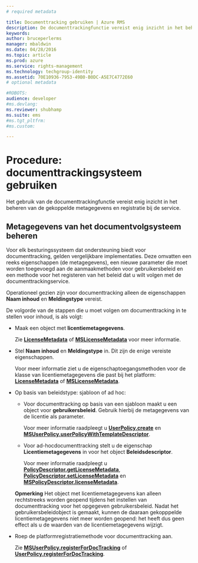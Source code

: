 ```yaml
---
# required metadata

title: Documenttracking gebruiken | Azure RMS
description: De documenttrackingfunctie vereist enig inzicht in het beheren van de gekoppelde metagegevens en registratie bij de service.
keywords:
author: bruceperlerms
manager: mbaldwin
ms.date: 04/28/2016
ms.topic: article
ms.prod: azure
ms.service: rights-management
ms.technology: techgroup-identity
ms.assetid: 70E10936-7953-49B0-B0DC-A5E7C4772E60
# optional metadata

#ROBOTS:
audience: developer
#ms.devlang:
ms.reviewer: shubhamp
ms.suite: ems
#ms.tgt_pltfrm:
#ms.custom:

---
```


# Procedure: documenttrackingsysteem gebruiken

Het gebruik van de documenttrackingfunctie vereist enig inzicht in het beheren van de gekoppelde metagegevens en registratie bij de service.

## Metagegevens van het documentvolgsysteem beheren

Voor elk besturingssysteem dat ondersteuning biedt voor documenttracking, gelden vergelijkbare implementaties. Deze omvatten een reeks eigenschappen (de metagegevens), een nieuwe parameter die moet worden toegevoegd aan de aanmaakmethoden voor gebruikersbeleid en een methode voor het registeren van het beleid dat u wilt volgen met de documenttrackingservice.

Operationeel gezien zijn voor documenttracking alleen de eigenschappen **Naam inhoud** en **Meldingstype** vereist.

De volgorde van de stappen die u moet volgen om documenttracking in te stellen voor inhoud, is als volgt:

-   Maak een object met **licentiemetagegevens**.

    Zie [**LicenseMetadata**](/rights-management/sdk/4.2/api/android/com.microsoft.rightsmanagement#msipcthin2_licensemetadata_interface_java) of [**MSLicenseMetadata**](/rights-management/sdk/4.2/api/iOS/mslicensemetadata#msipcthin2_mslicensemetadata_class_objc) voor meer informatie.

-   Stel **Naam inhoud** en **Meldingstype** in. Dit zijn de enige vereiste eigenschappen.

    Voor meer informatie ziet u de eigenschaptoegangsmethoden voor de klasse van licentiemetagegevens die past bij het platform: [**LicenseMetadata**](/rights-management/sdk/4.2/api/android/com.microsoft.rightsmanagement#msipcthin2_licensemetadata_interface_java) of [**MSLicenseMetadata**](/rights-management/sdk/4.2/api/iOS/mslicensemetadata#msipcthin2_mslicensemetadata_class_objc).

-   Op basis van beleidstype: sjabloon of ad hoc:

    -   Voor documenttracking op basis van een sjabloon maakt u een object voor **gebruikersbeleid**. Gebruik hierbij de metagegevens van de licentie als parameter.

        Voor meer informatie raadpleegt u [**UserPolicy.create**](/rights-management/sdk/4.2/api/android/userpolicy#msipcthin2_userpolicy_class_java) en [**MSUserPolicy.userPolicyWithTemplateDescriptor**](/rights-management/sdk/4.2/api/iOS/msuserpolicy#msipcthin2_msuserpolicy_templatedescriptor_property_objc).

    -   Voor ad-hocdocumenttracking stelt u de eigenschap **Licentiemetagegevens** in voor het object **Beleidsdescriptor**.

        Voor meer informatie raadpleegt u [**PolicyDescriptor.getLicenseMetadata**](/rights-management/sdk/4.2/api/android/policydescriptor#msipcthin2_policydescriptor_interface_java), [**PolicyDescriptor.setLicenseMetadata**](/rights-management/sdk/4.2/api/android/policydescriptor#msipcthin2_policydescriptor_setlicensemetadata_java) en [**MSPolicyDescriptor.licenseMetadata**](/rights-management/sdk/4.2/api/iOS/mspolicydescriptor#msipcthin2_mspolicydescriptor_licensemetadata_property_objc).

    **Opmerking** Het object met licentiemetagegevens kan alleen rechtstreeks worden geopend tijdens het instellen van documenttracking voor het opgegeven gebruikersbeleid. Nadat het gebruikersbeleidobject is gemaakt, kunnen de daaraan gekopppelde licentiemetagegevens niet meer worden geopend: het heeft dus geen effect als u de waarden van de licentiemetagegevens wijzigt.

     

-   Roep de platformregistratiemethode voor documenttracking aan.

    Zie [**MSUserPolicy.registerForDocTracking**](/rights-management/sdk/4.2/api/iOS/msuserpolicy#msipcthin2_msuserpolicy_registerfordoctracking_userid_authenticationcallback_completionblock_method_objc) of [**UserPolicy.registerForDocTracking**](/rights-management/sdk/4.2/api/iOS/msuserpolicy#msipcthin2_msuserpolicy_registerfordoctracking_userid_authenticationcallback_completionblock_method_objc).

 

 





<!--HONumber=Apr16_HO4-->


